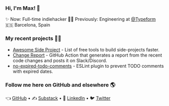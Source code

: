 ### Hi, I'm Max! 👋

✨ Now: Full-time indiehacker
👨‍💻 Previously: Engineering at [@Typeform](https://github.com/Typeform/) <br>
🇪🇸 Barcelona, Spain <br>

### My recent projects 👨‍💻

* [Awesome Side Project](https://github.com/maxprilutskiy/awesome-side-project) - List of free tools to build side-projects faster.
* [Change Report](https://github.com/maxprilutskiy/change-report) - GitHub Action that generates a report from the recent code changes and posts it on Slack/Discord.
* [no-expired-todo-comments](https://github.com/maxprilutskiy/eslint-plugin-no-expired-todo-comments) - ESLint plugin to prevent TODO comments with expired dates.


### Follow me here on GitHub and elsewhere 🌎

👈 [GitHub](https://github.com/maxprilutskiy) • 
✍️ [Substack](https://maxprilutskiy.com) •
💼 [LinkedIn](https://www.linkedin.com/mynetwork/discovery-see-all/?usecase=PEOPLE_FOLLOWS&followMember=maxprilutskiy) •
🐦 [Twitter](https://twitter.com/intent/follow?original_referer=https%3A%2F%2Fgithub.com&screen_name=MaxPrilutskiy)

